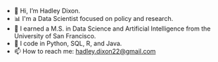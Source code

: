 - 👋 Hi, I’m Hadley Dixon.
- 📊 I'm a Data Scientist focused on policy and research.
- 📕 I earned a M.S. in Data Science and Artificial Intelligence from the University of San Francisco.
- 🌱 I code in Python, SQL, R, and Java.
- 📫 How to reach me: hadley.dixon22@gmail.com












<!---
Hadley-Dixon/Hadley-Dixon is a ✨ special ✨ repository because its `README.md` (this file) appears on your GitHub profile.
You can click the Preview link to take a look at your changes.
--->

